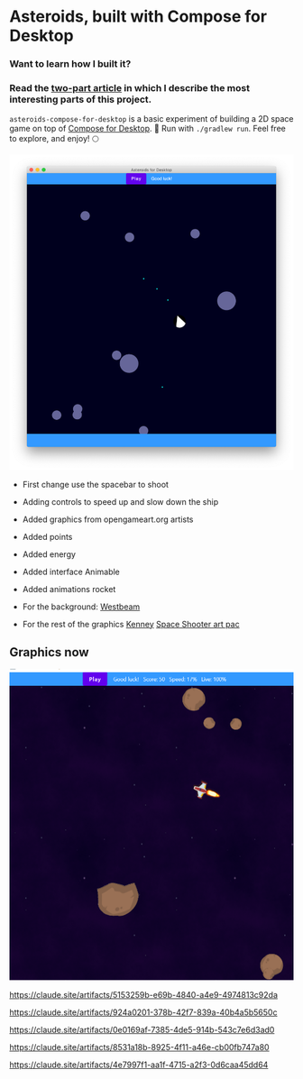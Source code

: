 # Asteroids, built with Compose for Desktop

### Want to learn how I built it?
### Read the [two-part article](https://dev.to/kotlin/how-i-built-an-asteroids-game-using-jetpack-compose-for-desktop-309l) in which I describe the most interesting parts of this project.

`asteroids-compose-for-desktop` is a basic experiment of building a 2D space game on top of [Compose for Desktop](https://www.jetbrains.com/lp/compose/). 🚀 Run with `./gradlew run`. Feel free to explore, and enjoy! 🌕

![Screenshot of the game](dev-graphics2.png)

- First change use the spacebar to shoot
- Adding controls to speed up and slow down the ship
- Added graphics from opengameart.org artists
- Added points
- Added energy
- Added interface Animable
- Added animations rocket

- For the background:
[Westbeam](https://opengameart.org/content/space-background-1#:~:text=Author%3A%C2%A0-,Westbeam,-Sunday%2C%20April%2014)

- For the rest of the graphics
[Kenney](  https://opengameart.org/users/kenney)
[Space Shooter art pac](https://opengameart.org/content/space-shooter-redux)
 
 ## Graphics now
 
![Now](https://github.com/PedroGM80/my_asteroids/blob/The_end_/demo.png?raw=true)


https://claude.site/artifacts/5153259b-e69b-4840-a4e9-4974813c92da


https://claude.site/artifacts/924a0201-378b-42f7-839a-40b4a5b5650c

https://claude.site/artifacts/0e0169af-7385-4de5-914b-543c7e6d3ad0

https://claude.site/artifacts/8531a18b-8925-4f11-a46e-cb00fb747a80


https://claude.site/artifacts/4e7997f1-aa1f-4715-a2f3-0d6caa45dd64
